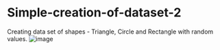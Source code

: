 # Simple-creation-of-dataset-2
Creating data set of shapes - Triangle, Circle and Rectangle with random values.
![image](https://user-images.githubusercontent.com/95474390/150690724-393e3c5a-bef4-440e-9dc2-6c446018acf0.png)

